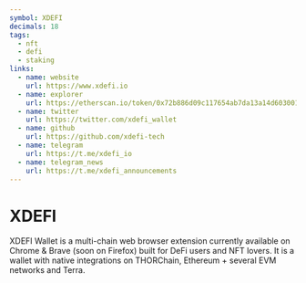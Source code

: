```yaml
---
symbol: XDEFI
decimals: 18
tags:
  - nft
  - defi
  - staking
links:
  - name: website
    url: https://www.xdefi.io
  - name: explorer
    url: https://etherscan.io/token/0x72b886d09c117654ab7da13a14d603001de0b777
  - name: twitter
    url: https://twitter.com/xdefi_wallet
  - name: github
    url: https://github.com/xdefi-tech
  - name: telegram
    url: https://t.me/xdefi_io
  - name: telegram_news
    url: https://t.me/xdefi_announcements
---
```


# XDEFI

XDEFI Wallet is a multi-chain web browser extension currently available on Chrome & Brave (soon on Firefox) built for DeFi users and NFT lovers. It is a wallet with native integrations on THORChain, Ethereum + several EVM networks and Terra.
